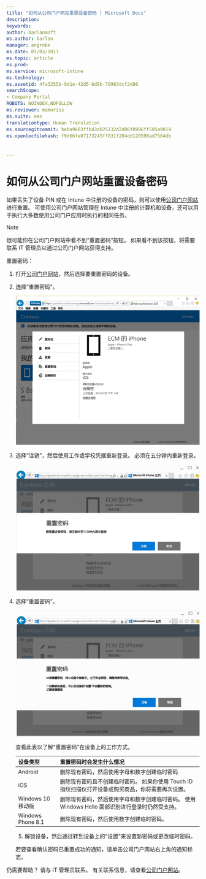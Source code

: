 ```yaml
---
title: "如何从公司门户网站重置设备密码 | Microsoft Docs"
description: 
keywords: 
author: barlanmsft
ms.author: barlan
manager: angrobe
ms.date: 01/03/2017
ms.topic: article
ms.prod: 
ms.service: microsoft-intune
ms.technology: 
ms.assetid: 4fa3255b-9d1e-42d5-bd8b-70963dcf2d86
searchScope:
- Company Portal
ROBOTS: NOINDEX,NOFOLLOW
ms.reviewer: mamoriss
ms.suite: ems
translationtype: Human Translation
ms.sourcegitcommit: beba9603ffb43d025132d2d86f0996ff505a9019
ms.openlocfilehash: f9d66fe07173245ff831f204dd120598ad7564db


---
```


# <a name="how-to-reset-your-device-passcode-from-the-company-portal-website"></a>如何从公司门户网站重置设备密码

如果丢失了设备 PIN 或在 Intune 中注册的设备的密码，则可以使用[公司门户网站](http://portal.manage.microsoft.com)进行重置。 可使用公司门户网站管理在 Intune 中注册的计算机和设备，还可以用于执行大多数使用公司门户应用时执行的相同任务。

> [!NOTE]
> 很可能你在公司门户网站中看不到“重置密码”按钮。 如果看不到该按钮，将需要联系 IT 管理员以通过公司门户网站获得支持。

重置密码：

1.  打开[公司门户网站](http://portal.manage.microsoft.com)，然后选择要重置密码的设备。

2.  选择“重置密码”。

    ![具有“重置密码”按钮的设备详细信息](./media/iwp-screen-with-all-options.png)

3.  选择“注销”，然后使用工作或学校凭据重新登录。 必须在五分钟内重新登录。

    ![具有“注销”按钮的重置消息](./media/iwp-2-sign-out.png)

4.  选择“重置密码”。

    ![重置密码时说明当前操作的消息](./media/iwp-3-tap-reset-passcode-after-signin.png)

    查看此表以了解“重置密码”在设备上的工作方式。

    |设备类型|重置密码时会发生什么情况|
    |------------|-----------|
    |Android|删除现有密码，然后使用字母和数字创建临时密码|
    |iOS|删除现有密码且不创建临时密码。 如果你使用 Touch ID 指纹扫描仪打开设备或购买商品，你将需要再次设置。|
    |Windows 10 移动版|删除现有密码，然后使用字母和数字创建临时密码。 使用 Windows Hello 面部识别进行登录时仍然受支持。|
    |Windows Phone 8.1|删除现有密码，然后使用数字创建临时密码。|

    5.  解锁设备，然后通过转到设备上的“设置”来设置新密码或更改临时密码。

    若要查看确认密码已重置成功的通知，请单击公司门户网站右上角的通知标志。

仍需要帮助？ 请与 IT 管理员联系。 有关联系信息，请查看[公司门户网站](http://portal.manage.microsoft.com)。



<!--HONumber=Jan17_HO1-->


